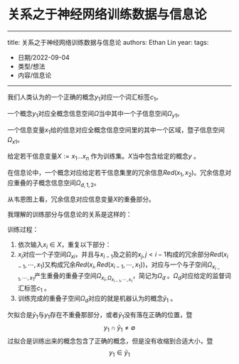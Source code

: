 # 关系之于神经网络训练数据与信息论


---
title: 关系之于神经网络训练数据与信息论
authors: Ethan Lin
year:
tags:
  - 日期/2022-09-04 
  - 类型/想法 
  - 内容/信息论 
---





我们人类认为的一个正确的概念$y_{1}$对应一个词汇标签$c_{1}$。

一个概念$y_{1}$对应全概念信息空间$\Omega$当中其中一个子信息空间$\Omega_{y1}$。

一个信息变量$x_{1}$给的信息对应全概念信息空间里的其中一个区域，暨子信息空间$\Omega_{x1}$。

给定若干信息变量$X := x_{1} \dots x_{n}$ 作为训练集。$X$当中包含给定的概念$y$ 。

在信息论中，一个概念对应给定若干信息集里的冗余信息$Red(x_{1},x_{2})$。冗余信息对应重叠的子概念信息空间$\Omega_{d,1,2}$。

从韦恩图上看，冗余信息对应信息变量$X$的重叠部分。

我理解的训练部分与信息论的关系是这样的：

训练过程：
1. 依次输入$x_{i} \in X$，重复以下部分：
  1. $x_{i}$对应一个子空间$\Omega_{xi}$，并且与$x_{i-1}$及之前的$x_{j},j<i-1$构成的冗余部分$Red(x_{i-1},\cdots,x_{1})$又构成冗余$Red(x_{i},Red(x_{i-1},\cdots,x_{1}))$，对应与一个与子空间$\Omega_{x_{i-1},\cdots,x_{1}}$产生重叠的重叠子空间$\Omega_{x_{i},\Omega_{x_{i-1},\cdots,x_{1}}}$，简记为$\Omega_{d}$ 。$\Omega_{d}$对应给定的监督词汇标签$c_{1}$ 。
2. 训练完成的重叠子空间$\Omega_{d}$对应的就是机器认为的概念$\bar{y}_1$ 。

欠拟合是$\bar{y}_1$与$y_{1}$存在不重叠那部分，或者$\bar{y}_1$没有落在正确的位置，暨
$$
y_{1} \cap \bar{y}_1 \neq \emptyset
$$
过拟合是训练出来的概念包含了正确的概念，但是没有收缩到合适大小，暨
$$
y_{1} \in \bar{y}_1
$$
